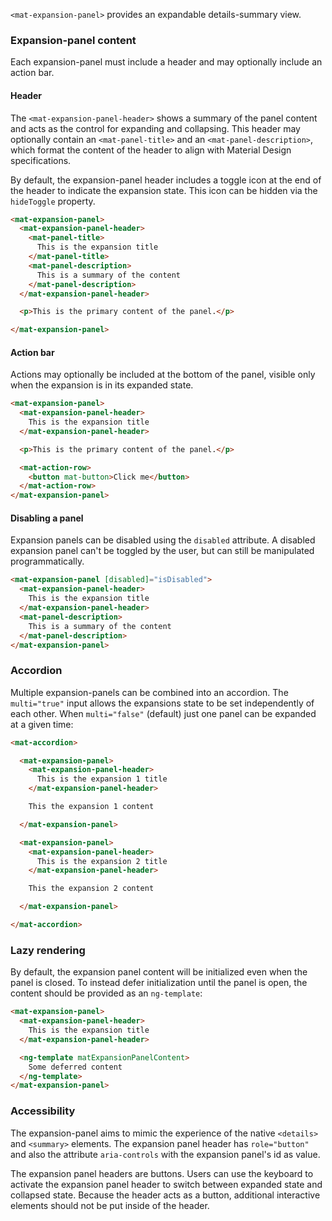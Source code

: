 `<mat-expansion-panel>` provides an expandable details-summary view.

<!-- example(expansion-overview) -->

### Expansion-panel content

Each expansion-panel must include a header and may optionally include an action bar.

#### Header

The `<mat-expansion-panel-header>` shows a summary of the panel content and acts
as the control for expanding and collapsing. This header may optionally contain an
`<mat-panel-title>` and an `<mat-panel-description>`, which format the content of the
header to align with Material Design specifications.

By default, the expansion-panel header includes a toggle icon at the end of the
header to indicate the expansion state. This icon can be hidden via the
`hideToggle` property.

```html
<mat-expansion-panel>
  <mat-expansion-panel-header>
    <mat-panel-title>
      This is the expansion title
    </mat-panel-title>
    <mat-panel-description>
      This is a summary of the content
    </mat-panel-description>
  </mat-expansion-panel-header>

  <p>This is the primary content of the panel.</p>

</mat-expansion-panel>
```

#### Action bar

Actions may optionally be included at the bottom of the panel, visible only when the expansion
is in its expanded state.

```html
<mat-expansion-panel>
  <mat-expansion-panel-header>
    This is the expansion title
  </mat-expansion-panel-header>

  <p>This is the primary content of the panel.</p>

  <mat-action-row>
    <button mat-button>Click me</button>
  </mat-action-row>
</mat-expansion-panel>
```

#### Disabling a panel

Expansion panels can be disabled using the `disabled` attribute. A disabled expansion panel can't
be toggled by the user, but can still be manipulated programmatically.

```html
<mat-expansion-panel [disabled]="isDisabled">
  <mat-expansion-panel-header>
    This is the expansion title
  </mat-expansion-panel-header>
  <mat-panel-description>
    This is a summary of the content
  </mat-panel-description>
</mat-expansion-panel>
```


### Accordion

Multiple expansion-panels can be combined into an accordion. The `multi="true"` input allows the
expansions state to be set independently of each other. When `multi="false"` (default) just one
panel can be expanded at a given time:

```html
<mat-accordion>

  <mat-expansion-panel>
    <mat-expansion-panel-header>
      This is the expansion 1 title
    </mat-expansion-panel-header>

    This the expansion 1 content

  </mat-expansion-panel>

  <mat-expansion-panel>
    <mat-expansion-panel-header>
      This is the expansion 2 title
    </mat-expansion-panel-header>

    This the expansion 2 content

  </mat-expansion-panel>

</mat-accordion>
```

### Lazy rendering
By default, the expansion panel content will be initialized even when the panel is closed.
To instead defer initialization until the panel is open, the content should be provided as
an `ng-template`:
```html
<mat-expansion-panel>
  <mat-expansion-panel-header>
    This is the expansion title
  </mat-expansion-panel-header>

  <ng-template matExpansionPanelContent>
    Some deferred content
  </ng-template>
</mat-expansion-panel>
```

### Accessibility
The expansion-panel aims to mimic the experience of the native `<details>` and `<summary>` elements.
The expansion panel header has `role="button"` and also the attribute `aria-controls` with the
expansion panel's id as value.

The expansion panel headers are buttons. Users can use the keyboard to activate the expansion panel
header to switch between expanded state and collapsed state. Because the header acts as a button,
additional interactive elements should not be put inside of the header.
